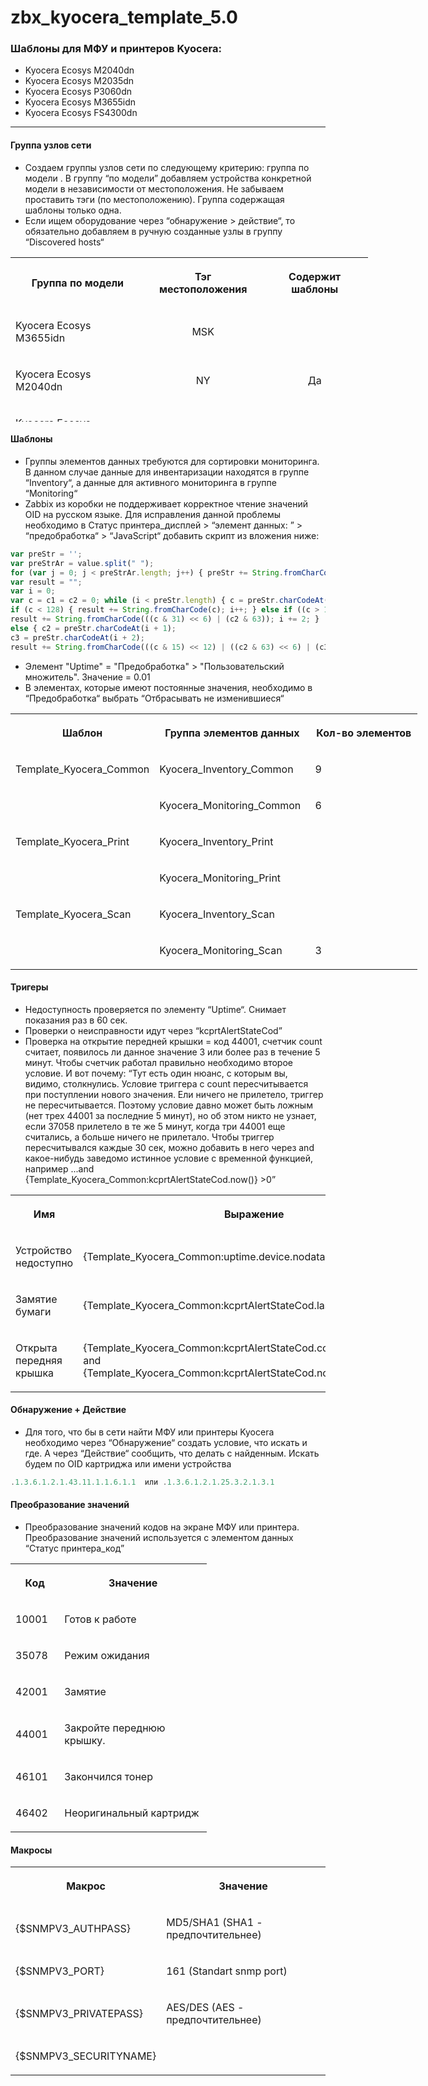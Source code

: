 # zbx_kyocera_template_5.0
### Шаблоны для МФУ и принтеров Kyocera:
* Kyocera Ecosys M2040dn
* Kyocera Ecosys M2035dn
* Kyocera Ecosys P3060dn
* Kyocera Ecosys M3655idn
* Kyocera Ecosys FS4300dn
***
#### Группа узлов сети
* Создаем группы узлов сети по следующему критерию: группа по модели . В группу “по модели” добавляем устройства конкретной модели в независимости от местоположения.  Не забываем проставить тэги (по местоположению). Группа содержащая шаблоны только одна.
* Если ищем оборудование через “обнаружение > действие“, то обязательно добавляем в ручную созданные узлы в группу “Discovered hosts“
<table style="width: 572px; height: 263px;" data-number-column="false">
<tbody>
<tr style="height: 15px;">
<th class="ak-renderer-tableHeader-sortable-column" style="width: 213px; height: 15px;" colspan="1" rowspan="1" data-colwidth="226.67">
<div class="fabric-editor-block-mark sc-ekulBa kTxOpQ" data-align="center">
<p data-renderer-start-pos="434"><strong data-renderer-mark="true">Группа по модели</strong></p>
</div>
</th>
<th class="ak-renderer-tableHeader-sortable-column" style="width: 174px; height: 15px;" colspan="1" rowspan="1" data-colwidth="226.67">
<div class="fabric-editor-block-mark sc-ekulBa kTxOpQ" data-align="center">
<p data-renderer-start-pos="454"><strong data-renderer-mark="true">Тэг местоположения</strong></p>
</div>
</th>
<th class="ak-renderer-tableHeader-sortable-column" style="width: 163px; height: 15px;" colspan="1" rowspan="1" data-colwidth="226.67">
<div class="fabric-editor-block-mark sc-ekulBa kTxOpQ" data-align="center">
<p data-renderer-start-pos="476"><strong data-renderer-mark="true">Содержит шаблоны</strong></p>
</div>
</th>
</tr>
<tr style="height: 46px;">
<td style="width: 213px; height: 46px;" colspan="1" rowspan="1" data-colwidth="226.67">
<div class="fabric-editor-block-mark sc-ekulBa kTxOpQ" data-align="center">
<p data-renderer-start-pos="498">Kyocera Ecosys M3655idn</p>
</div>
</td>
<td style="text-align: center; width: 174px; height: 46px;" colspan="1" rowspan="1" data-colwidth="226.67">
<div class="fabric-editor-block-mark sc-ekulBa kTxOpQ" data-align="center">
<p data-renderer-start-pos="525">MSK</p>
</div>
</td>
<td style="width: 163px; height: 46px;" colspan="1" rowspan="1" data-colwidth="226.67">
<div class="fabric-editor-block-mark sc-ekulBa kTxOpQ" data-align="center">
<p data-renderer-start-pos="532">&nbsp;</p>
</div>
</td>
</tr>
<tr style="height: 46px;">
<td style="width: 213px; height: 46px;" colspan="1" rowspan="1" data-colwidth="226.67">
<div class="fabric-editor-block-mark sc-ekulBa kTxOpQ" data-align="center">
<p data-renderer-start-pos="538">Kyocera Ecosys M2040dn</p>
</div>
</td>
<td style="text-align: center; width: 174px; height: 46px;" colspan="1" rowspan="1" data-colwidth="226.67">
<div class="fabric-editor-block-mark sc-ekulBa kTxOpQ" data-align="center">
<p data-renderer-start-pos="564">NY</p>
</div>
</td>
<td style="width: 163px; height: 46px;" colspan="1" rowspan="1" data-colwidth="226.67">
<div class="fabric-editor-block-mark sc-ekulBa kTxOpQ" data-align="center">
<p style="text-align: center;" data-renderer-start-pos="570">Да</p>
</div>
</td>
</tr>
<tr style="height: 46px;">
<td style="width: 213px; height: 46px;" colspan="1" rowspan="1" data-colwidth="226.67">
<div class="fabric-editor-block-mark sc-ekulBa kTxOpQ" data-align="center">
<p data-renderer-start-pos="576">Kyocera Ecosys M2035dn</p>
</div>
</td>
<td style="text-align: center; width: 174px; height: 46px;" colspan="1" rowspan="1" data-colwidth="226.67">
<div class="fabric-editor-block-mark sc-ekulBa kTxOpQ" data-align="center">
<p data-renderer-start-pos="602">Tai</p>
</div>
</td>
<td style="width: 163px; height: 46px;" colspan="1" rowspan="1" data-colwidth="226.67">
<div class="fabric-editor-block-mark sc-ekulBa kTxOpQ" data-align="center">
<p data-renderer-start-pos="609">&nbsp;</p>
</div>
</td>
</tr>
<tr style="height: 46px;">
<td style="width: 213px; height: 46px;" colspan="1" rowspan="1" data-colwidth="226.67">
<div class="fabric-editor-block-mark sc-ekulBa kTxOpQ" data-align="center">
<p data-renderer-start-pos="615">Kyocera Ecosys P3060dn</p>
</div>
</td>
<td style="width: 174px; height: 46px;" colspan="1" rowspan="1" data-colwidth="226.67">
<div class="fabric-editor-block-mark sc-ekulBa kTxOpQ" data-align="center">
<p data-renderer-start-pos="641">&nbsp;</p>
</div>
</td>
<td style="width: 163px; height: 46px;" colspan="1" rowspan="1" data-colwidth="226.67">
<div class="fabric-editor-block-mark sc-ekulBa kTxOpQ" data-align="center">
<p data-renderer-start-pos="645">&nbsp;</p>
</div>
</td>
</tr>
<tr style="height: 64px;">
<td style="width: 213px; height: 64px;" colspan="1" rowspan="1" data-colwidth="226.67">
<div class="fabric-editor-block-mark sc-ekulBa kTxOpQ" data-align="center">
<p data-renderer-start-pos="651">Kyocera Ecosys FS-4300DN</p>
</div>
</td>
<td style="width: 174px; height: 64px;" colspan="1" rowspan="1" data-colwidth="226.67">&nbsp;</td>
<td style="width: 163px; height: 64px;" colspan="1" rowspan="1" data-colwidth="226.67">&nbsp;</td>
</tr>
</tbody>
</table>

#### Шаблоны
* Группы элементов данных требуются для сортировки мониторинга. В данном случае данные для инвентаризации находятся в группе “Inventory“, а данные для активного мониторинга в группе “Monitoring“
*  Zabbix из коробки не поддерживает корректное чтение значений OID на русском языке. Для исправления данной проблемы необходимо в Статус принтера_дисплей > “элемент данных: ” > “предобработка“ > “JavaScript“ добавить скрипт из вложения ниже: 
```javascript
var preStr = ''; 
var preStrAr = value.split(" "); 
for (var j = 0; j < preStrAr.length; j++) { preStr += String.fromCharCode(parseInt(preStrAr[j], 16)); } 
var result = ""; 
var i = 0; 
var c = c1 = c2 = 0; while (i < preStr.length) { c = preStr.charCodeAt(i); 
if (c < 128) { result += String.fromCharCode(c); i++; } else if ((c > 191) && (c < 224)) { c2 = preStr.charCodeAt(i + 1); 
result += String.fromCharCode(((c & 31) << 6) | (c2 & 63)); i += 2; } 
else { c2 = preStr.charCodeAt(i + 1); 
c3 = preStr.charCodeAt(i + 2); 
result += String.fromCharCode(((c & 15) << 12) | ((c2 & 63) << 6) | (c3 & 63)); i += 3; } } return result;
```
* Элемент "Uptime" = "Предобработка" > "Пользовательский множитель". Значение = 0.01
* В элементах, которые имеют постоянные значения, необходимо в “Предобработка“ выбрать “Отбрасывать не изменившиеся“

<table style="width: 651px;" data-number-column="false">
<tbody>
<tr>
<th class="ak-renderer-tableHeader-sortable-column" style="width: 203px;" colspan="1" rowspan="1" data-colwidth="226.67">
<div class="fabric-editor-block-mark sc-ekulBa kTxOpQ" data-align="center">
<p data-renderer-start-pos="1979"><strong data-renderer-mark="true"> Шаблон</strong></p>
</div>
</th>
<th class="ak-renderer-tableHeader-sortable-column" style="width: 237px;" colspan="1" rowspan="1" data-colwidth="226.67">
<div class="fabric-editor-block-mark sc-ekulBa kTxOpQ" data-align="center">
<p data-renderer-start-pos="1990"><strong data-renderer-mark="true">Группа элементов данных</strong></p>
</div>
</th>
<th class="ak-renderer-tableHeader-sortable-column" style="width: 189px;" colspan="1" rowspan="1" data-colwidth="226.67">
<div class="fabric-editor-block-mark sc-ekulBa kTxOpQ" data-align="center">
<p data-renderer-start-pos="2017"><strong data-renderer-mark="true">Кол-во элементов</strong></p>
</div>
</th>
</tr>
<tr>
<td style="width: 203px;" colspan="1" rowspan="1" data-colwidth="226.67">
<div class="fabric-editor-block-mark sc-ekulBa kTxOpQ" data-align="center">
<p data-renderer-start-pos="2039">Template_Kyocera_Common</p>
</div>
</td>
<td style="width: 237px;" colspan="1" rowspan="1" data-colwidth="226.67">
<div class="fabric-editor-block-mark sc-ekulBa kTxOpQ" data-align="center">
<p data-renderer-start-pos="2066">Kyocera_Inventory_Common</p>
</div>
</td>
<td style="width: 189px;" colspan="1" rowspan="1" data-colwidth="226.67">
<div class="fabric-editor-block-mark sc-ekulBa kTxOpQ" data-align="center">
<p data-renderer-start-pos="2094">9</p>
</div>
</td>
</tr>
<tr>
<td style="width: 203px;" colspan="1" rowspan="1" data-colwidth="226.67">
<div class="fabric-editor-block-mark sc-ekulBa kTxOpQ" data-align="center">
<p data-renderer-start-pos="2101">&nbsp;</p>
</div>
</td>
<td style="width: 237px;" colspan="1" rowspan="1" data-colwidth="226.67">
<div class="fabric-editor-block-mark sc-ekulBa kTxOpQ" data-align="center">
<p data-renderer-start-pos="2105">Kyocera_Monitoring_Common</p>
</div>
</td>
<td style="width: 189px;" colspan="1" rowspan="1" data-colwidth="226.67">
<div class="fabric-editor-block-mark sc-ekulBa kTxOpQ" data-align="center">
<p data-renderer-start-pos="2134">6</p>
</div>
</td>
</tr>
<tr>
<td style="width: 203px;" colspan="1" rowspan="1" data-colwidth="226.67">
<div class="fabric-editor-block-mark sc-ekulBa kTxOpQ" data-align="center">
<p data-renderer-start-pos="2141">Template_Kyocera_Print</p>
</div>
</td>
<td style="width: 237px;" colspan="1" rowspan="1" data-colwidth="226.67">
<div class="fabric-editor-block-mark sc-ekulBa kTxOpQ" data-align="center">
<p data-renderer-start-pos="2167">Kyocera_Inventory_Print</p>
</div>
</td>
<td style="width: 189px;" colspan="1" rowspan="1" data-colwidth="226.67">
<div class="fabric-editor-block-mark sc-ekulBa kTxOpQ" data-align="center">
<p data-renderer-start-pos="2194">&nbsp;</p>
</div>
</td>
</tr>
<tr>
<td style="width: 203px;" colspan="1" rowspan="1" data-colwidth="226.67">
<div class="fabric-editor-block-mark sc-ekulBa kTxOpQ" data-align="center">
<p data-renderer-start-pos="2200">&nbsp;</p>
</div>
</td>
<td style="width: 237px;" colspan="1" rowspan="1" data-colwidth="226.67">
<div class="fabric-editor-block-mark sc-ekulBa kTxOpQ" data-align="center">
<p data-renderer-start-pos="2204">Kyocera_Monitoring_Print</p>
</div>
</td>
<td style="width: 189px;" colspan="1" rowspan="1" data-colwidth="226.67">
<div class="fabric-editor-block-mark sc-ekulBa kTxOpQ" data-align="center">
<p data-renderer-start-pos="2232">&nbsp;</p>
</div>
</td>
</tr>
<tr>
<td style="width: 203px;" colspan="1" rowspan="1" data-colwidth="226.67">
<div class="fabric-editor-block-mark sc-ekulBa kTxOpQ" data-align="center">
<p data-renderer-start-pos="2238">Template_Kyocera_Scan</p>
</div>
</td>
<td style="width: 237px;" colspan="1" rowspan="1" data-colwidth="226.67">
<div class="fabric-editor-block-mark sc-ekulBa kTxOpQ" data-align="center">
<p data-renderer-start-pos="2263">Kyocera_Inventory_Scan</p>
</div>
</td>
<td style="width: 189px;" colspan="1" rowspan="1" data-colwidth="226.67">
<div class="fabric-editor-block-mark sc-ekulBa kTxOpQ" data-align="center">
<p data-renderer-start-pos="2289">&nbsp;</p>
</div>
</td>
</tr>
<tr>
<td style="width: 203px;" colspan="1" rowspan="1" data-colwidth="226.67">
<div class="fabric-editor-block-mark sc-ekulBa kTxOpQ" data-align="center">
<p data-renderer-start-pos="2295">&nbsp;</p>
</div>
</td>
<td style="width: 237px;" colspan="1" rowspan="1" data-colwidth="226.67">
<div class="fabric-editor-block-mark sc-ekulBa kTxOpQ" data-align="center">
<p data-renderer-start-pos="2299">Kyocera_Monitoring_Scan</p>
</div>
</td>
<td style="width: 189px;" colspan="1" rowspan="1" data-colwidth="226.67">
<div class="fabric-editor-block-mark sc-ekulBa kTxOpQ" data-align="center">
<p data-renderer-start-pos="2326">3</p>
</div>
</td>
</tr>
</tbody>
</table>

#### Тригеры
* Недоступность проверяется по элементу “Uptime“. Снимает показания раз в 60 сек.
* Проверки о неисправности идут через “kcprtAlertStateCod”
* Проверка на открытие передней крышки = код 44001, счетчик count считает, появилось ли данное значение 3 или более раз в течение 5 минут. Чтобы счетчик работал правильно необходимо второе условие. И вот почему: “Тут есть один нюанс, с которым вы, видимо, столкнулись. Условие триггера с count пересчитывается при поступлении нового значения. Ели ничего не прилетело, триггер не пересчитывается. Поэтому условие давно может быть ложным (нет трех 44001 за последние 5 минут), но об этом никто не узнает, если 37058 прилетело в те же 5 минут, когда три 44001 еще считались, а больше ничего не прилетало. Чтобы триггер пересчитывался каждые 30 сек, можно добавить в него через and какое-нибудь заведомо истинное условие с временной функцией, например ...and {Template_Kyocera_Common:kcprtAlertStateCod.now()} >0”

<table data-number-column="false">
<tbody>
<tr>
<th class="ak-renderer-tableHeader-sortable-column" colspan="1" rowspan="1" data-colwidth="287">
<div class="fabric-editor-block-mark sc-ekulBa kTxOpQ" data-align="center">
<p data-renderer-start-pos="3305"><strong data-renderer-mark="true">Имя</strong></p>
</div>
</th>
<th class="ak-renderer-tableHeader-sortable-column" colspan="1" rowspan="1" data-colwidth="473">
<div class="fabric-editor-block-mark sc-ekulBa kTxOpQ" data-align="center">
<p data-renderer-start-pos="3312"><strong data-renderer-mark="true">Выражение</strong></p>
</div>
</th>
</tr>
<tr>
<td colspan="1" rowspan="1" data-colwidth="287">
<div class="fabric-editor-block-mark sc-ekulBa kTxOpQ" data-align="center">
<p data-renderer-start-pos="3327">Устройство недоступно</p>
</div>
</td>
<td colspan="1" rowspan="1" data-colwidth="473">
<div class="fabric-editor-block-mark sc-ekulBa kTxOpQ" data-align="center">
<p data-renderer-start-pos="3352">{Template_Kyocera_Common:uptime.device.nodata(30m)}=1</p>
</div>
</td>
</tr>
<tr>
<td colspan="1" rowspan="1" data-colwidth="287">
<div class="fabric-editor-block-mark sc-ekulBa kTxOpQ" data-align="center">
<p data-renderer-start-pos="3411">Замятие бумаги</p>
</div>
</td>
<td colspan="1" rowspan="1" data-colwidth="473">
<div class="fabric-editor-block-mark sc-ekulBa kTxOpQ" data-align="center">
<p data-renderer-start-pos="3429">{Template_Kyocera_Common:kcprtAlertStateCod.last()}=42001</p>
</div>
</td>
</tr>
<tr>
<td colspan="1" rowspan="1" data-colwidth="287">
<div class="fabric-editor-block-mark sc-ekulBa kTxOpQ" data-align="center">
<p data-renderer-start-pos="3492">Открыта передняя крышка</p>
</div>
</td>
<td colspan="1" rowspan="1" data-colwidth="473">
<div class="fabric-editor-block-mark sc-ekulBa kTxOpQ" data-align="center">
<p data-renderer-start-pos="3519">{Template_Kyocera_Common:kcprtAlertStateCod.count(5m,44001)}&gt;=3<br />and<br />{Template_Kyocera_Common:kcprtAlertStateCod.now()}&gt;0</p>
</div>
</td>
</tr>
</tbody>
</table>

#### Обнаружение + Действие
*  Для того, что бы в сети найти МФУ или принтеры Kyocera необходимо через “Обнаружение“ создать условие, что искать и где. А через “Действие“ сообщить, что делать с найденным. Искать будем по OID картриджа или имени устройства

```javascript
.1.3.6.1.2.1.43.11.1.1.6.1.1  или .1.3.6.1.2.1.25.3.2.1.3.1
```
#### Преобразование значений

* Преобразование значений кодов на экране МФУ или принтера. Преобразование значений используется с элементом данных “Статус принтера_код”

<table style="width: 314px;" data-number-column="false">
<tbody>
<tr>
<th class="ak-renderer-tableHeader-sortable-column" style="width: 64px;" colspan="1" rowspan="1" data-colwidth="340">
<div class="fabric-editor-block-mark sc-dfVpRl gOpNBi" data-align="center">
<p data-renderer-start-pos="4117"><strong data-renderer-mark="true">Код</strong></p>
</div>
</th>
<th class="ak-renderer-tableHeader-sortable-column" style="width: 234px;" colspan="1" rowspan="1" data-colwidth="340">
<div class="fabric-editor-block-mark sc-dfVpRl gOpNBi" data-align="center">
<p data-renderer-start-pos="4124"><strong data-renderer-mark="true">Значение</strong></p>
</div>
</th>
</tr>
<tr>
<td style="width: 64px;" colspan="1" rowspan="1" data-colwidth="340">
<p data-renderer-start-pos="4138">10001</p>
</td>
<td style="width: 234px;" colspan="1" rowspan="1" data-colwidth="340">
<p data-renderer-start-pos="4147">Готов к работе</p>
</td>
</tr>
<tr>
<td style="width: 64px;" colspan="1" rowspan="1" data-colwidth="340">
<p data-renderer-start-pos="4167">35078</p>
</td>
<td style="width: 234px;" colspan="1" rowspan="1" data-colwidth="340">
<p data-renderer-start-pos="4176">Режим ожидания</p>
</td>
</tr>
<tr>
<td style="width: 64px;" colspan="1" rowspan="1" data-colwidth="340">
<p data-renderer-start-pos="4236">42001</p>
</td>
<td style="width: 234px;" colspan="1" rowspan="1" data-colwidth="340">
<p data-renderer-start-pos="4245">Замятие</p>
</td>
</tr>
<tr>
<td style="width: 64px;" colspan="1" rowspan="1" data-colwidth="340">
<p data-renderer-start-pos="4196">44001</p>
</td>
<td style="width: 234px;" colspan="1" rowspan="1" data-colwidth="340">
<p data-renderer-start-pos="4205">Закройте переднюю крышку.</p>
</td>
</tr>
<tr>
<td style="width: 64px;" colspan="1" rowspan="1" data-colwidth="340">
<p data-renderer-start-pos="4258">46101</p>
</td>
<td style="width: 234px;" colspan="1" rowspan="1" data-colwidth="340">
<p data-renderer-start-pos="4267">Закончился тонер</p>
</td>
</tr>
<tr>
<td style="width: 64px;" colspan="1" rowspan="1" data-colwidth="340">
<p data-renderer-start-pos="4289">46402</p>
</td>
<td style="width: 234px;" colspan="1" rowspan="1" data-colwidth="340">
<p data-renderer-start-pos="4298">Неоригинальный картридж</p>
</td>
</tr>
</tbody>
</table>

#### Макросы 
<table data-number-column="false">
<tbody>
<tr>
<th class="ak-renderer-tableHeader-sortable-column" colspan="1" rowspan="1" data-colwidth="340">
<p data-renderer-start-pos="4446"><strong data-renderer-mark="true">Макрос</strong></p>
</th>
<th class="ak-renderer-tableHeader-sortable-column" colspan="1" rowspan="1" data-colwidth="340">
<p data-renderer-start-pos="4456"><strong data-renderer-mark="true">Значение</strong></p>
</th>
</tr>
<tr>
<td colspan="1" rowspan="1" data-colwidth="340">
<p data-renderer-start-pos="4470">{$SNMPV3_AUTHPASS}</p>
</td>
<td colspan="1" rowspan="1" data-colwidth="340">
<p data-renderer-start-pos="4492">MD5/SHA1 (SHA1 - предпочтительнее)</p>
</td>
</tr>
<tr>
<td colspan="1" rowspan="1" data-colwidth="340">
<p data-renderer-start-pos="4532">{$SNMPV3_PORT}</p>
</td>
<td colspan="1" rowspan="1" data-colwidth="340">
<p data-renderer-start-pos="4550">161 (Standart snmp port)</p>
</td>
</tr>
<tr>
<td colspan="1" rowspan="1" data-colwidth="340">
<p data-renderer-start-pos="4580">{$SNMPV3_PRIVATEPASS}</p>
</td>
<td colspan="1" rowspan="1" data-colwidth="340">
<p data-renderer-start-pos="4605">AES/DES (AES - предпочтительнее)</p>
</td>
</tr>
<tr>
<td colspan="1" rowspan="1" data-colwidth="340">
<p data-renderer-start-pos="4643">{$SNMPV3_SECURITYNAME}</p>
</td>
<td colspan="1" rowspan="1" data-colwidth="340">
<p data-renderer-start-pos="4669">&nbsp;</p>
</td>
</tr>
</tbody>
</table>
